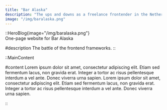 ```yaml
---
title: "Bar Alaska"
description: "The ups and downs as a freelance frontender in the Netherlands. Learn from my journey."
image: "/img/baralaska.png"
---
```


<!-- Content of the page -->

::HeroBlog{image="/img/baralaska.png"}  
One-page website for Bar Alaska

#description
The battle of the frontend frameworks.
::

::MainContent

#content
Lorem ipsum dolor sit amet, consectetur adipiscing elit. Etiam sed fermentum lacus, non gravida erat. Integer a tortor ac risus pellentesque interdum a vel ante. Donec viverra urna sapien. Lorem ipsum dolor sit amet, consectetur adipiscing elit. Etiam sed fermentum lacus, non gravida erat. Integer a tortor ac risus pellentesque interdum a vel ante. Donec viverra urna sapien.

::
